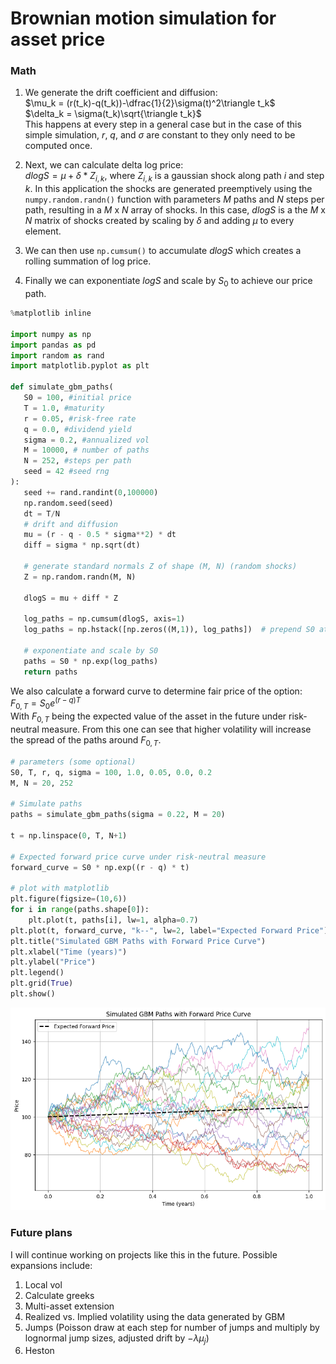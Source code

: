 # Brownian motion simulation for asset price

### Math
1. We generate the drift coefficient and diffusion:\
$\mu_k = (r(t_k)-q(t_k))-\dfrac{1}{2}\sigma(t)^2\triangle t_k$\
$\delta_k = \sigma(t_k)\sqrt{\triangle t_k}$\
This happens at every step in a general case but in the case of this simple simulation, $r$, $q$, and $\sigma$ are constant to they only need to be computed once.

2. Next, we can calculate delta log price:\
$dlogS = \mu + \delta * Z_{i,k}$, where $Z_{i,k}$ is a gaussian shock along path $i$ and step $k$.
In this application the shocks are generated preemptively using the ```numpy.random.randn()``` function with parameters $M$ paths and $N$ steps per path, resulting in a $M$ x $N$ array of shocks. In this case, $dlogS$ is a the $M$ x $N$ matrix of shocks created by scaling by $\delta$ and adding $\mu$ to every element.

3. We can then use ```np.cumsum()``` to accumulate $dlogS$ which creates a rolling summation of log price. 

4. Finally we can exponentiate $logS$ and scale by $S_0$ to achieve our price path. 




```python
%matplotlib inline

import numpy as np
import pandas as pd
import random as rand
import matplotlib.pyplot as plt

def simulate_gbm_paths(
   S0 = 100, #initial price
   T = 1.0, #maturity
   r = 0.05, #risk-free rate
   q = 0.0, #dividend yield
   sigma = 0.2, #annualized vol
   M = 10000, # number of paths
   N = 252, #steps per path
   seed = 42 #seed rng
):
   seed += rand.randint(0,100000)
   np.random.seed(seed)
   dt = T/N
   # drift and diffusion
   mu = (r - q - 0.5 * sigma**2) * dt
   diff = sigma * np.sqrt(dt)

   # generate standard normals Z of shape (M, N) (random shocks)
   Z = np.random.randn(M, N)
   
   dlogS = mu + diff * Z

   log_paths = np.cumsum(dlogS, axis=1)
   log_paths = np.hstack([np.zeros((M,1)), log_paths])  # prepend S0 at t=0

   # exponentiate and scale by S0
   paths = S0 * np.exp(log_paths)
   return paths
```

We also calculate a forward curve to determine fair price of the option:\
$F_{0,T} = S_0e^{(r-q)T}$\
With $F_{0,T}$ being the expected value of the asset in the future under risk-neutral measure. From this one can see that higher volatility will increase the spread of the paths around $F_{0,T}$.


```python
# parameters (some optional)
S0, T, r, q, sigma = 100, 1.0, 0.05, 0.0, 0.2
M, N = 20, 252

# Simulate paths
paths = simulate_gbm_paths(sigma = 0.22, M = 20)

t = np.linspace(0, T, N+1)

# Expected forward price curve under risk-neutral measure
forward_curve = S0 * np.exp((r - q) * t)

# plot with matplotlib
plt.figure(figsize=(10,6))
for i in range(paths.shape[0]):
    plt.plot(t, paths[i], lw=1, alpha=0.7)
plt.plot(t, forward_curve, "k--", lw=2, label="Expected Forward Price")
plt.title("Simulated GBM Paths with Forward Price Curve")
plt.xlabel("Time (years)")
plt.ylabel("Price")
plt.legend()
plt.grid(True)
plt.show()


```


    
![png](README_files/README_3_0.png)
    


### Future plans

I will continue working on projects like this in the future. Possible expansions include:

1. Local vol
2. Calculate greeks
3. Multi-asset extension
4. Realized vs. Implied volatility using the data generated by GBM
5. Jumps (Poisson draw at each step for number of jumps and multiply by lognormal jump sizes, adjusted drift by $-\lambda \mu_j$)
6. Heston

